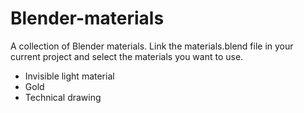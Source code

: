 # Blender-materials
A collection of Blender materials. Link the materials.blend file in your current project and select the materials you want to use.
- Invisible light material
- Gold
- Technical drawing

